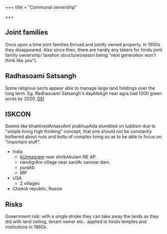 +++
title = "Communal ownership"

+++
## Joint families
Once upon a time joint families thrived and jointly owned property. In 1900s they disappeared. Also since then, there are hardly any takers for hindu joint family ownership/ taxation structure(reason being "next generation won't think like you").

## Radhasoami Satsangh
Some religious sects appear able to manage large land holdings over the long term. Eg. Radhasoami Satsangh's dayAlbAgh near agra had 1200 green acres by 2020. [DEI](https://www.dei.ac.in/dei/index.php?option=com_content&view=article&id=90:community-life-at-dayalbagh&catid=25:about-dayalbagh&Itemid=110) 

## ISKCON
Seems like bhaktivedAntasvAmI prabhupAda stumbled on luddism due to "simple living high thinking" concept, that one should not be constantly bothered about nuts and bolts of complex living so as to be able to focus on "important stuff".

- India 
  - [kUrmagram](kurmagram.com) near shrIkAkulam NE AP.
  - nandigrAm village near sardAr sarovar dam.
  - punjAb
  - MP
- USA
  - 2 villages
- Chzeck republic, Russia


## Risks
Government risk: with a single stroke they can take away the lands as they did with land ceiling, tenant owner etc.. applied to hindu temples and institutions in 1960s.
